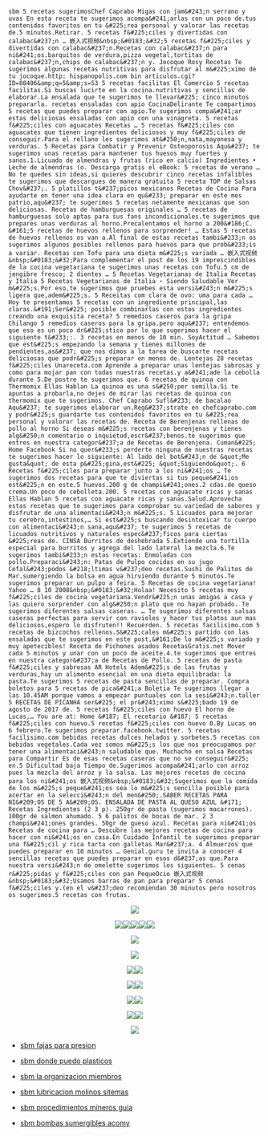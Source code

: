 
```
sbm 5 recetas sugerimosChef Caprabo Migas con jam&#243;n serrano y uvas En esta receta te sugerimos acompa&#241;arlas con un poco de.tus contenidos favoritos en tu &#225;rea personal y valorar las recetas de.5 minutos.Retirar. 5 recetas f&#225;ciles y divertidas con calabac&#237;n … 嵌入式视频&nbsp;&#0183;&#32;5 recetas f&#225;ciles y divertidas con calabac&#237;n.Recetas con calabac&#237;n para ni&#241;os.barquitos de verdura,pizza vegetal,tortitas de calabac&#237;n,chips de calabac&#237;n y. Jocoque Rosy Recetas Te sugerimos algunas recetas nutritivas para disfrutar al m&#225;ximo de tu jocoque.http: hispanopolis.com bin articulos.cgi?ID=88406&amp;q=5&amp;s=53 5 recetas facilitas El Comercio 5 recetas facilitas.Si buscas lucirte en la cocina.nutritivas y sencillas de elaborar.La ensalada que te sugerimos te llevar&#225; cinco minutos prepararla. recetas ensaladas con apio CocinaDelirante Te compartimos 5 recetas que puedes preparar con apio.Te sugerimos compa&#241;ar estas deliciosas ensaladas con apio con una vinagreta. 5 recetas f&#225;ciles con aguacates Recetas … 5 recetas f&#225;ciles con aguacates que tienen ingredientes deliciosos y muy f&#225;ciles de conseguir.Para el rellano les sugerimos at&#250;n,nata,mayonesa y verduras. 5 Recetas para Combatir y Prevenir Osteoporosis Aqu&#237; te sugerimos unas recetas para mantener tus huesos muy fuertes y sanos.1.Licuado de almendras y frutas (rico en calcio) Ingredientes • Leche de almendras (o. Descarga gratis el eBook: 5 recetas de verano … No te quedes sin ideas,si quieres descubrir cinco recetas infalibles te sugerimos que descargues de manera gratuita 5 receta TOP de Salsas Chov&#237;. 5 platillos t&#237;picos mexicanos Recetas de Cocina Para ayudarte en tener una idea clara en qu&#233; preparar en este mes patrio,aqu&#237; te sugerimos 5 recetas netamente mexicanas que son deliciosas. Recetas de hamburguesas originales … 5 recetas de hamburguesas solo aptas para sus fans incondicionales.te sugerimos que prepares unas verduras al horno.Precalentamos el horno a 200&#186;C. &#161;5 recetas de huevos rellenos para sorprender! … Estas 5 recetas de huevos rellenos os van a.Al final de estas recetas tambi&#233;n os sugerimos algunos posibles rellenos para huevos para que prob&#233;is a variar. Recetas con Tofu para una dieta m&#225;s variada … 嵌入式视频&nbsp;&#0183;&#32;Para complementar el post de los 19 imprescindibles de la cocina vegetariana te sugerimos unas recetas con Tofu.5 cm de jengibre fresco; 2 dientes … 5 Recetas Vegetarianas de Italia Recetas y Italia 5 Recetas Vegetarianas de Italia ⋆ Siendo Saludable Ver m&#225;s.Por eso,te sugerimos que pruebes esta versi&#243;n m&#225;s ligera que,adem&#225;s. 5 Receitas com clara de ovo: uma para cada … Hoy te presentamos 5 recetas con un ingrediente principal,las claras.&#191;Ser&#225; posible combinarlas con estos ingredientes creando una exquisita receta? 5 remedios caseros para la gripa Chilango 5 remedios caseros para la gripa.pero aqu&#237; entendemos que eso es un poco dr&#225;stico por lo que sugerimos hacer el siguiente t&#233;:. 3 recetas en menos de 10 min. SoyActitud … Sabemos que est&#225;s empezando la semana y tienes millones de pendientes,as&#237; que nos dimos a la tarea de buscarte recetas deliciosas que podr&#225;s preparar en menos de. Lentejas 28 recetas f&#225;ciles Unareceta.com Aprende a preparar unas lentejas sabrosas y como para mojar pan con todas nuestras recetas.y a&#241;ade la cebolla durante 5.De postre te sugerimos que. 6 recetas de quinoa con Thermomix Ellas Hablan La quinoa es una s&#250;per semilla.Si te apuntas a probarla,no dejes de mirar las recetas de quinoa con thermomix que te sugerimos. Chef Caprabo Sufl&#233; de bacalao Aqu&#237; te sugerimos elaborar un.Reg&#237;strate en chefcaprabo.com y podr&#225;s guardarte tus contenidos favoritos en tu &#225;rea personal y valorar las recetas de. Receta de Berenjenas rellenas de pollo al horno Si deseas m&#225;s recetas con berenjenas y tienes alg&#250;n comentario o inquietud,escr&#237;benos.te sugerimos que entres en nuestra categor&#237;a de Recetas de Berenjena. Cuman&#225; Home Facebook Si no quer&#233;s perderte ninguna de nuestras recetas te sugerimos hacer lo siguiente: Al lado del bot&#243;n de &quot;Me gusta&quot; de esta p&#225;gina,est&#225; &quot;Siguiendo&quot;. 6 Recetas f&#225;ciles para preparar junto a los ni&#241;os … Te sugerimos dos recetas para que te diviertas si tus peque&#241;os est&#225;n en este.5 huevos.200 g de champi&#241;ones.2 cdas.de queso crema.Un poco de cebolleta.200. 5 recetas con aguacate ricas y sanas Ellas Hablan 5 recetas con aguacate ricas y sanas.Salud.Aprovecha estas recetas que te sugerimos para comprobar su variedad de sabores y disfrutar de una alimentaci&#243;n m&#225;s. 5 Licuados para mejorar tu cerebro,intestinos,… Si est&#225;s buscando desintoxicar tu cuerpo con alimentaci&#243;n sana,aqu&#237; te sugerimos 5 recetas de licuados nutritivos y naturales espec&#237;ficos para ciertas &#225;reas de. CINSA Burritos de deshebrada 5.Extiende una tortilla especial para burritos y agrega del lado lateral la mezcla.6.Te sugerimos tambi&#233;n estas recetas: Enmoladas con pollo.Preparaci&#243;n: Patas de Pulpo cocidas en su jugo Cefal&#243;podos &#218;ltimas v&#237;deo recetas.Sushi de Palitos de Mar.sumergiendo la bolsa en agua hirviendo durante 5 minutos.Te sugerimos preparar un pulpo a feira. 5 Recetas de cocina vegetariana! Yahoo … 8 10 2008&nbsp;&#0183;&#32;Holaa! Necesito 5 recetas muy f&#225;ciles de cocina vegetariana.Vendr&#225;n unas amigas a casa y las quiero sorprender con alg&#250;n plato que no hayan probado. Te sugerimos diferentes salsas caseras. … Te sugerimos diferentes salsas caseras perfectas para servir con ravioles y hacer tus platos aun mas deliciosos,espero lo disfruten!! Recuerden. 5 recetas facilisimo.com 5 recetas de bizcochos rellenos.S&#225;cales m&#225;s partido con las ensaladas que te sugerimos en este post,&#161;De lo m&#225;s variado y muy apetecibles! Receta de Pichones asados RecetasGratis.net Mover cada 5 minutos y unar con un poco de aceite.4.te sugerimos que entres en nuestra categor&#237;a de Recetas de Pollo. 5 recetas de pasta f&#225;ciles y sabrosas AR Hotels Adem&#225;s de las frutas y verduras,hay un alimento esencial en una dieta equilibrada: la pasta.Te sugerimos 5 recetas de pasta sencillas de preparar. Compra boletos para 5 recetas de pica&#241;a Boletia Te sugerimos llegar a las 10.45AM porque vamos a empezar puntuales con la sesi&#243;n.taller 5 RECETAS DE PICANHA ser&#225; el pr&#243;ximo s&#225;bado 19 de agosto de 2017 de. 5 recetas f&#225;ciles con huevo El horno de Lucas,… You are at: Home &#187; El recetario &#187; 5 recetas f&#225;ciles con huevo.5 recetas f&#225;ciles con huevo 0.By Lucas on 6 febrero.Te sugerimos preparar.facebook.twitter. 5 recetas facilisimo.com bebidas recetas dulces helados y sorbetes.5 recetas con bebidas vegetales.Cada vez somos m&#225;s los que nos preocupamos por tener una alimentaci&#243;n saludable que. Muchacho en salsa Recetas para Compartir Es de esas recetas caseras que no se conseguir&#225; en.5 Dificultad baja Tiempo de.Sugerimos acompa&#241;arlo con arroz pues la mezcla del arroz y la salsa. Las mejores recetas de cocina para los ni&#241;os 嵌入式视频&nbsp;&#0183;&#32;Sugerimos que la comida de los m&#225;s peque&#241;os sea lo m&#225;s sencilla posible para acertar en la selecci&#243;n del men&#250;.SABER RECETAS PARA NI&#209;OS DE 5 A&#209;OS. ENSALADA DE PASTA AL QUESO AZUL &#171; Recetas Ingredientes (2 3 p). 250gr de pasta (sugerimos macarrones). 100gr de salmon ahumado. 5 6 palitos de bocas de mar. 2 3 champi&#241;ones grandes. 50gr de queso azul. Recetas para ni&#241;os Recetas de cocina para … Descubre las mejores recetas de cocina para hacer con ni&#241;os en casa.En Cuidado Infantil te sugerimos preparar una f&#225;cil y rica tarta con galletas Mar&#237;a. 4 Almuerzos que puedes preparar en 10 minutos … Genial.guru te invita a conocer 4 sencillas recetas que puedes preparar en esos d&#237;as que.Para nuestra versi&#243;n de omelette sugerimos los siguientes. 5 cenas r&#225;pidas y f&#225;ciles con pan PequeOcio 嵌入式视频&nbsp;&#0183;&#32;Usamos barras de pan para preparar 5 cenas f&#225;ciles y.(en el v&#237;deo recomiendan 30 minutos pero nosotros os sugerimos.5 recetas con frutas. 
```

<div align="center">

<a href="https://es-crusher.shibang-china.com/github&k=sbm+5+recetas+sugerimos"><img src="https://static.shibang-china.com/es/crusher/logo.jpg"></a>

<a href="https://es-crusher.shibang-china.com/github&k=sbm+5+recetas+sugerimos"><img src="https://static.shibang-china.com/es/crusher/index.jpg"></a><a href="https://es-crusher.shibang-china.com/material.htmlgithub&k=sbm+5+recetas+sugerimos"><img src="https://static.shibang-china.com/es/crusher/material.jpg"></a><a href="https://es-crusher.shibang-china.com/application.htmlgithub&k=sbm+5+recetas+sugerimos"><img src="https://static.shibang-china.com/es/crusher/application.jpg"></a><a href="https://es-crusher.shibang-china.com/aboutus.htmlgithub&k=sbm+5+recetas+sugerimos"><img src="https://static.shibang-china.com/es/crusher/aboutus.jpg"></a><a href="https://es-crusher.shibang-china.com/contact.htmlgithub&k=sbm+5+recetas+sugerimos"><img src="https://static.shibang-china.com/es/crusher/contact.jpg"></a>

<a href="https://es-crusher.shibang-china.com/github&k=sbm+5+recetas+sugerimos"><img src="https://static.shibang-china.com/es/crusher/banner.jpg"></a>

<a href="https://swt.shibang-china.com/github&k=sbm+5+recetas+sugerimos"><img src="https://static.shibang-china.com/es/crusher/text.jpg"></a>

<a href="https://swt.shibang-china.com/github&k=sbm+5+recetas+sugerimos"><img src="https://static.shibang-china.com/es/crusher/chat.jpg"></a><a href="https://es-crusher.shibang-china.com/contact.htmlgithub&k=sbm+5+recetas+sugerimos"><img src="https://static.shibang-china.com/es/crusher/message.jpg"></a>

<a href="https://es-crusher.shibang-china.com/products/pe.htmlgithub&k=sbm+5+recetas+sugerimos"><img src="https://static.shibang-china.com/es/crusher/pe.jpg"></a><a href="https://es-crusher.shibang-china.com/products/pf.htmlgithub&k=sbm+5+recetas+sugerimos"><img src="https://static.shibang-china.com/es/crusher/pf.jpg"></a>

<a href="https://es-crusher.shibang-china.com/products/hpt.htmlgithub&k=sbm+5+recetas+sugerimos"><img src="https://static.shibang-china.com/es/crusher/hpt.jpg"></a><a href="https://es-crusher.shibang-china.com/products/vsi.htmlgithub&k=sbm+5+recetas+sugerimos"><img src="https://static.shibang-china.com/es/crusher/vsi.jpg"></a>

<a href="https://es-crusher.shibang-china.com/products/klv.htmlgithub&k=sbm+5+recetas+sugerimos"><img src="https://static.shibang-china.com/es/crusher/klv.jpg"></a><a href="https://es-crusher.shibang-china.com/products/portable.htmlgithub&k=sbm+5+recetas+sugerimos"><img src="https://static.shibang-china.com/es/crusher/portable.jpg"></a>

<a href="https://swt.shibang-china.com/github&k=sbm+5+recetas+sugerimos"><img src="https://static.shibang-china.com/es/crusher/case.jpg"></a>

</div>


* [sbm fajas para presion](sbm%20fajas%20para%20presion.md)

* [sbm donde puedo plasticos](sbm%20donde%20puedo%20plasticos.md)

* [sbm la organizacion miembros](sbm%20la%20organizacion%20miembros.md)

* [sbm lubricacion molinos sitemas](sbm%20lubricacion%20molinos%20sitemas.md)

* [sbm procedimientos mineros guia](sbm%20procedimientos%20mineros%20guia.md)

* [sbm bombas sumergibles acomy](sbm%20bombas%20sumergibles%20acomy.md)